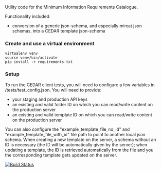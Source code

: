 Utility code for the Minimum Information Requirements Catalogue.

Functionality included:
 - conversion of a generic json-schema, and especially mircat json schemas, into a CEDAR template json-schema

### Create and use a virtual environment

```
virtualenv venv
source venv/bin/activate
pip install -r requirements.txt
```

### Setup

To run the CEDAR client tests, you will need to configure a few variables in /tests/test_config.json.
You will need to provide:
- your staging and production API keys
- an existing and valid folder ID on which you can read/write content on the production server
- an existing and valid template ID on which you can read/write content on the production server

You can also configure the "example_template_file_no_id" and "example_template_file_with_id" file path to point to 
another local json schema. When creating a new template on the server, a schema without an ID is necessary (the ID will
be automatically given by the server); when updating a template, the ID is retrieved automatically from the file and 
you the corresponding template gets updated on the server.

[![Build Status](https://travis-ci.org/FAIRsharing/mircat-tools.svg?branch=master)](https://travis-ci.org/FAIRsharing/mircat-tools)

